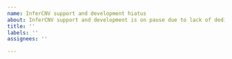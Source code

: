 ```yaml
---
name: InferCNV support and development hiatus
about: InferCNV support and development is on pause due to lack of dedicated resources available. Please report any problems you encounter and we can aim to explore it at some point in the future if development is to resume.
title: ''
labels: ''
assignees: ''

---
```



